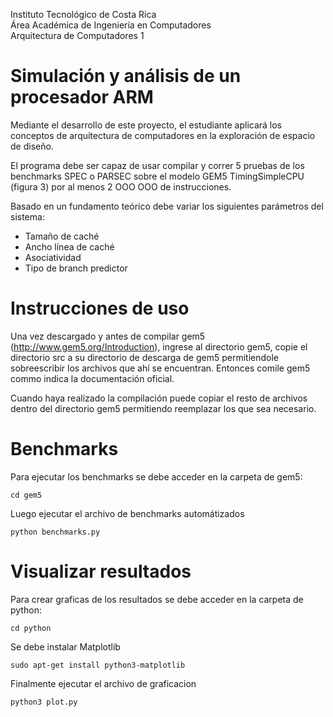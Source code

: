 Instituto Tecnológico de Costa Rica  <br /> 
Área Académica de Ingeniería en Computadores <br /> 
Arquitectura de Computadores 1 <br /> 

# Simulación y análisis de un procesador ARM

Mediante el desarrollo de este proyecto, el estudiante aplicará los conceptos de arquitectura de computadores en la exploración de espacio de diseño.

El programa debe ser capaz de usar compilar y correr 5 pruebas de los benchmarks SPEC o PARSEC sobre el modelo
GEM5 TimingSimpleCPU (figura 3) por al menos 2 OOO OOO de instrucciones.

Basado en un fundamento teórico debe variar los siguientes parámetros del sistema:
* Tamaño de caché
* Ancho línea de caché
* Asociatividad
* Tipo de branch predictor

# Instrucciones de uso

Una vez descargado y antes de compilar gem5 (http://www.gem5.org/Introduction), ingrese al directorio gem5, copie el directorio src a su directorio de descarga de gem5 permitiendole sobreescribir los archivos que ahí se encuentran. Entonces comile gem5 commo indica la documentación oficial.

Cuando haya realizado la compilación puede copiar el resto de archivos dentro del directorio gem5 permitiendo reemplazar los que sea necesario.

# Benchmarks

Para ejecutar los benchmarks se debe acceder en la carpeta de gem5:
```
cd gem5
```

Luego ejecutar el archivo de benchmarks automátizados
```
python benchmarks.py
```
# Visualizar resultados
Para crear graficas de los resultados se debe acceder en la carpeta de python:
```
cd python
```
Se debe instalar Matplotlib
```
sudo apt-get install python3-matplotlib
```

Finalmente ejecutar el archivo de graficacion
```
python3 plot.py
```